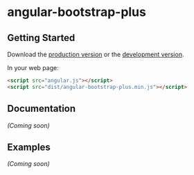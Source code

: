 # angular-bootstrap-plus



## Getting Started

Download the [production version][min] or the [development version][max].

[min]: https://raw.github.com/jrief/jquery-angular-bootstrap-plus/master/dist/angular-angular-bootstrap-plus.min.js
[max]: https://raw.github.com/jrief/jquery-angular-bootstrap-plus/master/dist/angular-angular-bootstrap-plus.js

In your web page:

```html
<script src="angular.js"></script>
<script src="dist/angular-bootstrap-plus.min.js"></script>
```

## Documentation
_(Coming soon)_

## Examples
_(Coming soon)_


